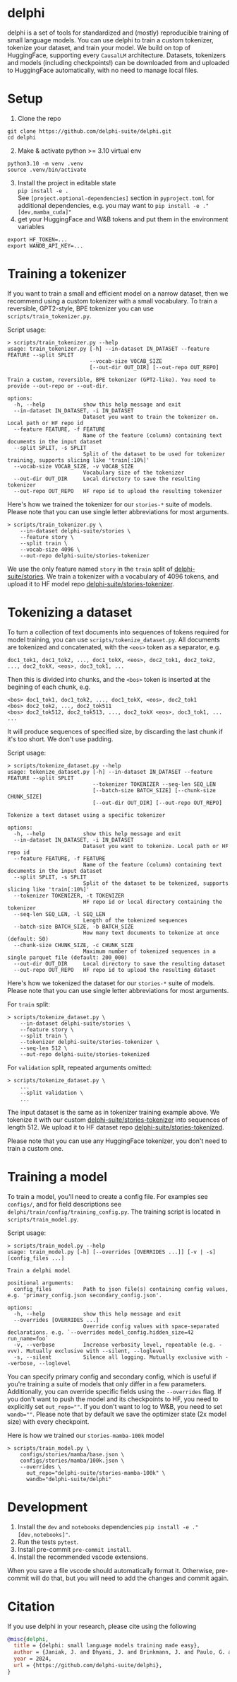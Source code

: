# delphi

delphi is a set of tools for standardized and (mostly) reproducible training of small language models. You can use delphi to train a custom tokenizer, tokenize your dataset, and train your model. We build on top of HuggingFace, supporting every `CausalLM` architecture. Datasets, tokenizers and models (including checkpoints!) can be downloaded from and uploaded to HuggingFace automatically, with no need to manage local files.


# Setup

1. Clone the repo
```shell
git clone https://github.com/delphi-suite/delphi.git
cd delphi  
```
2. Make & activate python >= 3.10 virtual env
```shell
python3.10 -m venv .venv
source .venv/bin/activate
```
3. Install the project in editable state  
`pip install -e .`  
See `[project.optional-dependencies]` section in `pyproject.toml` for additional dependencies, e.g. you may want to `pip install -e ."[dev,mamba_cuda]"`
4. get your HuggingFace and W&B tokens and put them in the environment variables
```shell
export HF_TOKEN=...
export WANDB_API_KEY=...
```


# Training a tokenizer

If you want to train a small and efficient model on a narrow dataset, then we recommend using a custom tokenizer with a small vocabulary. To train a reversible, GPT2-style, BPE tokenizer you can use `scripts/train_tokenizer.py`.

Script usage:

```
> scripts/train_tokenizer.py --help
usage: train_tokenizer.py [-h] --in-dataset IN_DATASET --feature FEATURE --split SPLIT
                          --vocab-size VOCAB_SIZE
                          [--out-dir OUT_DIR] [--out-repo OUT_REPO]

Train a custom, reversible, BPE tokenizer (GPT2-like). You need to provide --out-repo or --out-dir.

options:
  -h, --help            show this help message and exit
  --in-dataset IN_DATASET, -i IN_DATASET
                        Dataset you want to train the tokenizer on. Local path or HF repo id
  --feature FEATURE, -f FEATURE
                        Name of the feature (column) containing text documents in the input dataset
  --split SPLIT, -s SPLIT
                        Split of the dataset to be used for tokenizer training, supports slicing like 'train[:10%]'
  --vocab-size VOCAB_SIZE, -v VOCAB_SIZE
                        Vocabulary size of the tokenizer
  --out-dir OUT_DIR     Local directory to save the resulting tokenizer
  --out-repo OUT_REPO   HF repo id to upload the resulting tokenizer
```

Here's how we trained the tokenizer for our `stories-*` suite of models. Please note that you can use single letter abbreviations for most arguments.

```
> scripts/train_tokenizer.py \
    --in-dataset delphi-suite/stories \
    --feature story \
    --split train \
    --vocab-size 4096 \
    --out-repo delphi-suite/stories-tokenizer
```

We use the only feature named `story` in the `train` split of [delphi-suite/stories](https://huggingface.co/datasets/delphi-suite/stories). We train a tokenizer with a vocabulary of 4096 tokens, and upload it to HF model repo [delphi-suite/stories-tokenizer](https://huggingface.co/delphi-suite/stories-tokenizer).


# Tokenizing a dataset

To turn a collection of text documents into sequences of tokens required for model training, you can use `scripts/tokenize_dataset.py`. All documents are tokenized and concatenated, with the `<eos>` token as a separator, e.g.
```
doc1_tok1, doc1_tok2, ..., doc1_tokX, <eos>, doc2_tok1, doc2_tok2, ..., doc2_tokX, <eos>, doc3_tok1, ...
```
Then this is divided into chunks, and the `<bos>` token is inserted at the begining of each chunk, e.g.
```
<bos> doc1_tok1, doc1_tok2, ..., doc1_tokX, <eos>, doc2_tok1
<bos> doc2_tok2, ..., doc2_tok511
<bos> doc2_tok512, doc2_tok513, ..., doc2_tokX <eos>, doc3_tok1, ...
...
```
It will produce sequences of specified size, by discarding the last chunk if it's too short. We don't use padding.

Script usage:

```
> scripts/tokenize_dataset.py --help
usage: tokenize_dataset.py [-h] --in-dataset IN_DATASET --feature FEATURE --split SPLIT
                           --tokenizer TOKENIZER --seq-len SEQ_LEN
                           [--batch-size BATCH_SIZE] [--chunk-size CHUNK_SIZE]
                           [--out-dir OUT_DIR] [--out-repo OUT_REPO]

Tokenize a text dataset using a specific tokenizer

options:
  -h, --help            show this help message and exit
  --in-dataset IN_DATASET, -i IN_DATASET
                        Dataset you want to tokenize. Local path or HF repo id
  --feature FEATURE, -f FEATURE
                        Name of the feature (column) containing text documents in the input dataset
  --split SPLIT, -s SPLIT
                        Split of the dataset to be tokenized, supports slicing like 'train[:10%]'
  --tokenizer TOKENIZER, -t TOKENIZER
                        HF repo id or local directory containing the tokenizer
  --seq-len SEQ_LEN, -l SEQ_LEN
                        Length of the tokenized sequences
  --batch-size BATCH_SIZE, -b BATCH_SIZE
                        How many text documents to tokenize at once (default: 50)
  --chunk-size CHUNK_SIZE, -c CHUNK_SIZE
                        Maximum number of tokenized sequences in a single parquet file (default: 200_000)
  --out-dir OUT_DIR     Local directory to save the resulting dataset
  --out-repo OUT_REPO   HF repo id to upload the resulting dataset
```

Here's how we tokenized the dataset for our `stories-*` suite of models. Please note that you can use single letter abbreviations for most arguments.

For `train` split:
```
> scripts/tokenize_dataset.py \
    --in-dataset delphi-suite/stories \
    --feature story \
    --split train \
    --tokenizer delphi-suite/stories-tokenizer \
    --seq-len 512 \
    --out-repo delphi-suite/stories-tokenized
```
For `validation` split, repeated arguments omitted:
```
> scripts/tokenize_dataset.py \
    ...
    --split validation \
    ...
```

The input dataset is the same as in tokenizer training example above. We tokenize it with our custom [delphi-suite/stories-tokenizer](https://huggingface.co/delphi-suite/stories-tokenizer) into sequences of length 512. We upload it to HF dataset repo [delphi-suite/stories-tokenized](https://huggingface.co/datasets/delphi-suite/stories-tokenized).

Please note that you can use any HuggingFace tokenizer, you don't need to train a custom one.

# Training a model

To train a model, you'll need to create a config file. For examples see `configs/`, and for field descriptions see `delphi/train/config/training_config.py`. The training script is located in `scripts/train_model.py`.

Script usage:

```
> scripts/train_model.py --help
usage: train_model.py [-h] [--overrides [OVERRIDES ...]] [-v | -s] [config_files ...]

Train a delphi model

positional arguments:
  config_files          Path to json file(s) containing config values, e.g. 'primary_config.json secondary_config.json'.

options:
  -h, --help            show this help message and exit
  --overrides [OVERRIDES ...]
                        Override config values with space-separated declarations. e.g. `--overrides model_config.hidden_size=42 run_name=foo`
  -v, --verbose         Increase verbosity level, repeatable (e.g. -vvv). Mutually exclusive with --silent, --loglevel
  -s, --silent          Silence all logging. Mutually exclusive with --verbose, --loglevel
```

You can specify primary config and secondary config, which is useful if you're training a suite of models that only differ in a few parameters. Additionally, you can override specific fields using the `--overrides` flag. If you don't want to push the model and its checkpoints to HF, you need to explicitly set `out_repo=""`. If you don't want to log to W&B, you need to set `wandb=""`. Please note that by default we save the optimizer state (2x model size) with every checkpoint.

Here is how we trained our `stories-mamba-100k` model
```
> scripts/train_model.py \
    configs/stories/mamba/base.json \
    configs/stories/mamba/100k.json \
    --overrides \
      out_repo="delphi-suite/stories-mamba-100k" \
      wandb="delphi-suite/delphi"
```

# Development

1. Install the `dev` and `notebooks` dependencies `pip install -e ."[dev,notebooks]"`.
2. Run the tests `pytest`.
3. Install pre-commit `pre-commit install`.
4. Install the recommended vscode extensions.

When you save a file vscode should automatically format it. Otherwise, pre-commit will do that, but you will need to add the changes and commit again.

# Citation

If you use delphi in your research, please cite using the following

```bibtex
@misc{delphi,
  title = {delphi: small language models training made easy},
  author = {Janiak, J. and Dhyani, J. and Brinkmann, J. and Paulo, G. and Wendland, J. and Alonso, V. A. and Li, S. and Duong, P. A. and Rigg, A.},
  year = 2024,
  url = {https://github.com/delphi-suite/delphi},
}
```
